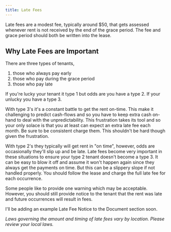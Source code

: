 ```yaml
---
title: Late Fees
---
```


Late fees are a modest fee, typically around $50, that gets assessed whenever rent is not received by the end of the grace period. The fee and grace period should both be written into the lease.

## Why Late Fees are Important

There are three types of tenants,

1. those who always pay early
2. those who pay during the grace period
3. those who pay late

If you're lucky your tenant it type 1 but odds are you have a type 2. If your unlucky you have a type 3.

With type 3's it's a constant battle to get the rent on-time. This make it challenging to predict cash-flows and so you have to keep extra cash on-hand to deal with the unpredictability. This frustration takes its tool and so your only solace is that you at least can expect an extra late fee each month. Be sure to be consistent charge them. This shouldn't be hard though given the frustration.

With type 2's they typically will get rent in "on time", however, odds are occasionally they'll slip up and be late. Late fees become very important in these situations to ensure your type 2 tenant doesn't become a type 3. It can be easy to blow it off and assume it won't happen again since they always get the payments on time. But this can be a slippery slope if not handled properly. You should follow the lease and charge the full late fee for each occurrence.

Some people like to provide one warning which may be acceptable. However, you should still provide notice to the tenant that the rent was late and future occurrences will result in fees.

I'll be adding an example Late Fee Notice to the Document section soon.

*Laws governing the amount and timing of late fees vary by location. Please review your local laws.*
